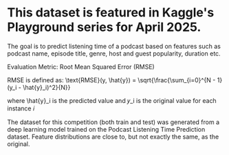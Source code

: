 # This dataset is featured in Kaggle's Playground series for April 2025. 

The goal is to predict listening time of a podcast based on features such as podcast name, episode title, genre, host and guest popularity, duration etc. 

Evaluation Metric: Root Mean Squared Error (RMSE)

RMSE is defined as:
\text{RMSE}(y, \hat{y}) = \sqrt{\frac{\sum_{i=0}^{N - 1} (y_i - \hat{y}_i)^2}{N}}

where \hat{y}_i is the predicted value and 𝑦_i is the original value for each instance 𝑖

The dataset for this competition (both train and test) was generated from a deep learning model trained on the Podcast Listening Time Prediction dataset. 
Feature distributions are close to, but not exactly the same, as the original.

